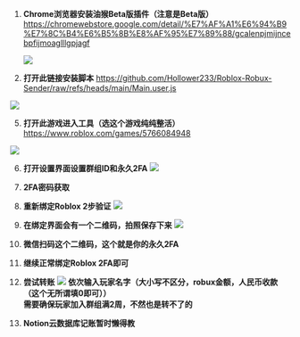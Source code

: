 1. **Chrome浏览器安装油猴Beta版插件（注意是Beta版）**
    <https://chromewebstore.google.com/detail/%E7%AF%A1%E6%94%B9%E7%8C%B4%E6%B5%8B%E8%AF%95%E7%89%88/gcalenpjmijncebpfijmoaglllgpjagf>
   
   ![](https://s2.loli.net/2025/07/10/hPvNz3cyRbLIaXg.png)

3. **打开此链接安装脚本**
<https://github.com/Hollower233/Roblox-Robux-Sender/raw/refs/heads/main/Main.user.js>

![](https://s2.loli.net/2025/07/10/rT5sE6SmRuYUyAc.png)

5. **打开此游戏进入工具（选这个游戏纯纯整活）**
<https://www.roblox.com/games/5766084948>  

![](https://s2.loli.net/2025/07/10/NKD5ZEWpP72she6.png)

6. **打开设置界面设置群组ID和永久2FA**
![](https://s2.loli.net/2025/07/10/F6W2CUH5cG3nkrE.png)

7. **2FA密码获取**
8. **重新绑定Roblox 2步验证**
![](https://s2.loli.net/2025/07/10/lkG7tsChyEmU9Hw.png)

9. **在绑定界面会有一个二维码，拍照保存下来**
![](https://s2.loli.net/2025/07/10/J9rnAqHVaReUzDO.png)

10. **微信扫码这个二维码，这个就是你的永久2FA**
11. **继续正常绑定Roblox 2FA即可**
12. **尝试转账** 
![](https://s2.loli.net/2025/07/10/iKQzXJ2ECs5cxBI.png)
**依次输入玩家名字（大小写不区分，robux金额，人民币收款（这个无所谓填0即可））  
需要确保玩家加入群组满2周，不然也是转不了的**
13. **Notion云数据库记账暂时懒得教**
